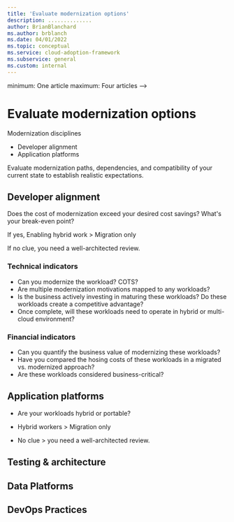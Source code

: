 ```yaml
---
title: 'Evaluate modernization options'
description: ..............
author: BrianBlanchard
ms.author: brblanch
ms.date: 04/01/2022
ms.topic: conceptual
ms.service: cloud-adoption-framework
ms.subservice: general
ms.custom: internal
---
```


<!--<!--Acrolinx:100, TODO: meta description, more content -->
minimum: One article
maximum: Four articles
-->
# Evaluate modernization options

Modernization disciplines

- Developer alignment
- Application platforms

Evaluate modernization paths, dependencies, and compatibility of your current state to establish realistic expectations.

## Developer alignment

Does the cost of modernization exceed your desired cost savings?
What's your break-even point?

If yes, Enabling hybrid work > Migration only

If no clue, you need a well-architected review.

### Technical indicators

- Can you modernize the workload? COTS?
- Are multiple modernization motivations mapped to any workloads?
- Is the business actively investing in maturing these workloads? Do these workloads create a competitive advantage?
- Once complete, will these workloads need to operate in hybrid or multi-cloud environment?

### Financial indicators

- Can you quantify the business value of modernizing these workloads?
- Have you compared the hosing costs of these workloads in a migrated vs. modernized approach?
- Are these workloads considered business-critical?

## Application platforms

- Are your workloads hybrid or portable?
- Hybrid workers > Migration only

- No clue > you need a well-architected review.

## Testing & architecture

## Data Platforms

## DevOps Practices


